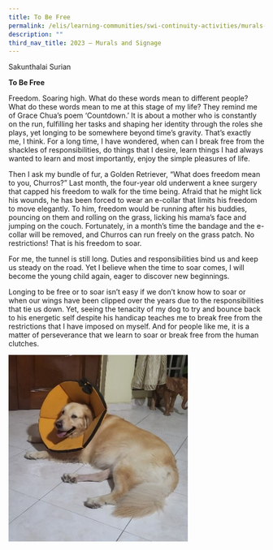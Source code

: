 ```yaml
---
title: To Be Free
permalink: /elis/learning-communities/swi-continuity-activities/murals-and-signage/to-be-free/
description: ""
third_nav_title: 2023 – Murals and Signage
---
```

Sakunthalai Surian

**To Be Free**

Freedom. Soaring high. What do these words mean to different people? What do these words mean to me at this stage of my life? They remind me of Grace Chua’s poem ‘Countdown.’ It is about a mother who is constantly on the run, fulfilling her tasks and shaping her identity through the roles she plays, yet longing to be somewhere beyond time’s gravity. That’s exactly me, I think. For a long time, I have wondered, when can I break free from the shackles of responsibilities, do things that I desire, learn things I had always wanted to learn and most importantly, enjoy the simple pleasures of life.

Then I ask my bundle of fur, a Golden Retriever, “What does freedom mean to you, Churros?” Last month, the four-year old underwent a knee surgery that capped his freedom to walk for the time being. Afraid that he might lick his wounds, he has been forced to wear an e-collar that limits his freedom to move elegantly. To him, freedom would be running after his buddies, pouncing on them and rolling on the grass, licking his mama’s face and jumping on the couch. Fortunately, in a month’s time the bandage and the e-collar will be removed, and Churros can run freely on the grass patch. No restrictions! That is his freedom to soar. 

For me, the tunnel is still long. Duties and responsibilities bind us and keep us steady on the road. Yet I believe when the time to soar comes, I will become the young child again, eager to discover new beginnings. 

Longing to be free or to soar isn’t easy if we don’t know how to soar or when our wings have been clipped over the years due to the responsibilities that tie us down. Yet, seeing the tenacity of my dog to try and bounce back to his energetic self despite his handicap teaches me to break free from the restrictions that I have imposed on myself. And for people like me, it is a matter of perseverance that we learn to soar or break free from the human clutches.

<img style="width:70%" src="/images/to%20be%20free.jpg">
